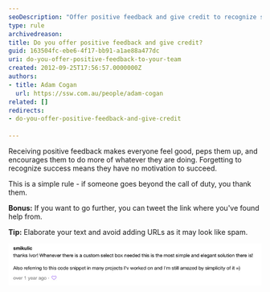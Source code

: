 ```yaml
---
seoDescription: "Offer positive feedback and give credit to recognize success and motivate team members."
type: rule
archivedreason: 
title: Do you offer positive feedback and give credit?
guid: 163504fc-ebe6-4f17-bb91-a1ae88a477dc
uri: do-you-offer-positive-feedback-to-your-team
created: 2012-09-25T17:56:57.0000000Z
authors:
- title: Adam Cogan
  url: https://ssw.com.au/people/adam-cogan
related: []
redirects:
- do-you-offer-positive-feedback-and-give-credit

---
```


Receiving positive feedback makes everyone feel good, peps them up, and encourages them to do more of whatever they are doing.
Forgetting to recognize success                     means they have no motivation to succeed.

<!--endintro-->

This is a simple rule - if someone goes beyond the call of duty, you thank them.

**Bonus:** If you want to go further, you can tweet the link where you've found help from.

**Tip:** Elaborate your text and avoid adding URLs as it may look like spam.

![Figure: Show appreciation when you've got help](GoodJob.jpg)
